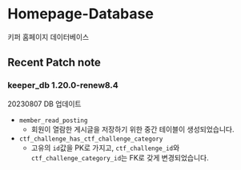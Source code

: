 # Homepage-Database

키퍼 홈페이지 데이터베이스

## Recent Patch note

### keeper_db 1.20.0-renew8.4

20230807 DB 업데이트
- `member_read_posting`
  - 회원이 열람한 게시글을 저장하기 위한 중간 테이블이 생성되었습니다.
- `ctf_challenge_has_ctf_challenge_category`
  - 고유의 `id`값을 PK로 가지고, `ctf_challenge_id`와 `ctf_challenge_category_id`는 FK로 갖게 변경되었습니다.
